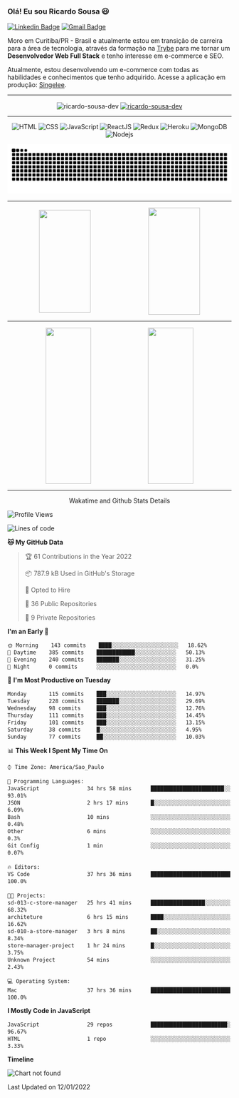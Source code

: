 ### Olá! Eu sou Ricardo Sousa :smiley:

[![Linkedin Badge](https://img.shields.io/badge/-LinkedIn-0077B5?style=flat-square&logo=Linkedin&logoColor=white&link=https://www.linkedin.com/in/rwmsousa/)](https://www.linkedin.com/in/rwmsousa/) [![Gmail Badge](https://img.shields.io/badge/-Gmail-D14836?style=flat-square&logo=Gmail&logoColor=white&link=mailto:rwmsousa@gmail.com)](mailto:rwmsousa@gmail.com) &nbsp;

Moro em Curitiba/PR - Brasil e atualmente estou em transição de carreira para a área de tecnologia, através da formação na [Trybe](https://www.betrybe.com/) para me tornar um **Desenvolvedor Web Full Stack** e tenho interesse em e-commerce e SEO. 

Atualmente, estou desenvolvendo um e-commerce com todas as habilidades e conhecimentos que tenho adquirido. Acesse a aplicação em produção: <a href="https://www.singelee.com.br">Singelee</a>.


* * *


<div align="center" margin-bottom="40px" width="100%>
  <a href="https://github.com/ricardo-sousa-dev">
  <img align="center" height="160em" width="48%" margin="3px" src="https://github-readme-stats.vercel.app/api?username=ricardo-sousa-dev&show_icons=tru&theme=dracula&include_all_commits=true&count_private=true" alt="ricardo-sousa-dev" />
</a>
<a href="https://github.com/ricardo-sousa-dev">
  <img align="center" height="160em" width="48%" margin="3px" src="https://github-readme-stats.vercel.app/api/top-langs/?username=ricardo-sousa-dev&layout=compact&langs_count=20&theme=dracula" alt="ricardo-sousa-dev" />
</a>


* * *

 <div align="center" margin-bottom="40px" width="100%>                                                                                       
<img alt="Git" src="https://img.shields.io/badge/-Git-F05032?style=flat-square&logo=git&logoColor=white" />
<img alt="HTML" src="https://img.shields.io/badge/-HTML-E34F26?style=flat-square&logo=html5&logoColor=white" />
<img alt="CSS" src="https://img.shields.io/badge/-CSS-1572B6?style=flat-square&logo=css3&logoColor=white" />
<img alt="JavaScript" src="https://img.shields.io/badge/-JavaScript-yellow?style=flat-square&logo=JavaScript&logoColor=white" />
<img alt="ReactJS" src="https://img.shields.io/badge/-React-61DAFB?style=flat-square&logo=React&logoColor=black" />
<img alt="Redux" src="https://img.shields.io/badge/-Redux-764ABC?style=flat-square&logo=Redux&logoColor=white" />
<!--- <img alt="React Testing Library" src="https://img.shields.io/badge/-RTL-61DAFB?style=flat-square&logo=react&logoColor=black" /> -->
<!--- <img alt="Jest" src="https://img.shields.io/badge/-Jest-C21325?style=flat-square&logo=jest&logoColor=white" /> -->
<!--- <img alt="Docker" src="https://img.shields.io/badge/-Docker-46a2f1?style=flat-square&logo=docker&logoColor=white" /> -->
<!--- <img alt="TypeScript" src="https://img.shields.io/badge/-TypeScript-007ACC?style=flat-square&logo=typescript&logoColor=white" /> -->
<img alt="Heroku" src="https://img.shields.io/badge/-Heroku-430098?style=flat-square&logo=heroku&logoColor=white" />
<img alt="MongoDB" src="https://img.shields.io/badge/-MongoDB-13aa52?style=flat-square&logo=mongodb&logoColor=white" />
<img alt="Nodejs" src="https://img.shields.io/badge/-Nodejs-43853d?style=flat-square&logo=Node.js&logoColor=white" />
</div>

![Snake animation](https://github.com/ricardo-sousa-dev/ricardo-sousa-dev/blob/output/github-contribution-grid-snake.svg)
                                                                                                                                  

* * *



<img align="center" height="230em" width="48%" margin="3px" src="https://github-profile-trophy.vercel.app/?username=ricardo-sousa-dev&row=2&column=3&theme=gruvbox"/>


<img align="center" height="240em" width="48%" margin="3px" src="https://github-readme-streak-stats.herokuapp.com/?user=ricardo-sousa-dev&theme=dark"/>



* * *

                                                
<img align="center" height="350em" width="45%" margin="6px" src="https://wakatime.com/share/@ricardosousa/e673d767-3034-4805-b42d-fb10043057cb.svg" />
<img align="center" height="350em" width="45%" margin="6px" src="https://wakatime.com/share/@ricardosousa/4368570b-cd87-4a95-9cd9-b83f7f1fbea0.svg" />


* * *



 <summary>Wakatime and Github Stats Details</summary>
 
 <div align="left" margin-bottom="40px" width="100%>   
  
<!--START_SECTION:waka-->
![Code Time](http://img.shields.io/badge/Code%20Time-230%20hrs%2032%20mins-blue)

![Profile Views](http://img.shields.io/badge/Profile%20Views-0-blue)

![Lines of code](https://img.shields.io/badge/From%20Hello%20World%20I%27ve%20Written-9%20Million%20lines%20of%20code-blue)

**🐱 My GitHub Data** 

> 🏆 61 Contributions in the Year 2022
 > 
> 📦 787.9 kB Used in GitHub's Storage 
 > 
> 💼 Opted to Hire
 > 
> 📜 36 Public Repositories 
 > 
> 🔑 9 Private Repositories  
 > 
**I'm an Early 🐤** 

```text
🌞 Morning    143 commits    ████░░░░░░░░░░░░░░░░░░░░░   18.62% 
🌆 Daytime    385 commits    ████████████░░░░░░░░░░░░░   50.13% 
🌃 Evening    240 commits    ███████░░░░░░░░░░░░░░░░░░   31.25% 
🌙 Night      0 commits      ░░░░░░░░░░░░░░░░░░░░░░░░░   0.0%

```
📅 **I'm Most Productive on Tuesday** 

```text
Monday       115 commits    ███░░░░░░░░░░░░░░░░░░░░░░   14.97% 
Tuesday      228 commits    ███████░░░░░░░░░░░░░░░░░░   29.69% 
Wednesday    98 commits     ███░░░░░░░░░░░░░░░░░░░░░░   12.76% 
Thursday     111 commits    ███░░░░░░░░░░░░░░░░░░░░░░   14.45% 
Friday       101 commits    ███░░░░░░░░░░░░░░░░░░░░░░   13.15% 
Saturday     38 commits     █░░░░░░░░░░░░░░░░░░░░░░░░   4.95% 
Sunday       77 commits     ██░░░░░░░░░░░░░░░░░░░░░░░   10.03%

```


📊 **This Week I Spent My Time On** 

```text
⌚︎ Time Zone: America/Sao_Paulo

💬 Programming Languages: 
JavaScript               34 hrs 58 mins      ███████████████████████░░   93.01% 
JSON                     2 hrs 17 mins       █░░░░░░░░░░░░░░░░░░░░░░░░   6.09% 
Bash                     10 mins             ░░░░░░░░░░░░░░░░░░░░░░░░░   0.48% 
Other                    6 mins              ░░░░░░░░░░░░░░░░░░░░░░░░░   0.3% 
Git Config               1 min               ░░░░░░░░░░░░░░░░░░░░░░░░░   0.07%

🔥 Editors: 
VS Code                  37 hrs 36 mins      █████████████████████████   100.0%

🐱‍💻 Projects: 
sd-013-c-store-manager   25 hrs 41 mins      █████████████████░░░░░░░░   68.32% 
architeture              6 hrs 15 mins       ████░░░░░░░░░░░░░░░░░░░░░   16.62% 
sd-010-a-store-manager   3 hrs 8 mins        ██░░░░░░░░░░░░░░░░░░░░░░░   8.34% 
store-manager-project    1 hr 24 mins        █░░░░░░░░░░░░░░░░░░░░░░░░   3.75% 
Unknown Project          54 mins             ░░░░░░░░░░░░░░░░░░░░░░░░░   2.43%

💻 Operating System: 
Mac                      37 hrs 36 mins      █████████████████████████   100.0%

```

**I Mostly Code in JavaScript** 

```text
JavaScript               29 repos            ████████████████████████░   96.67% 
HTML                     1 repo              ░░░░░░░░░░░░░░░░░░░░░░░░░   3.33%

```


**Timeline**

![Chart not found](https://raw.githubusercontent.com/ricardo-sousa-dev/ricardo-sousa-dev/master/charts/bar_graph.png) 


 Last Updated on 12/01/2022
<!--END_SECTION:waka-->
              
  </div>



                                                                                                                                                      
</div>
